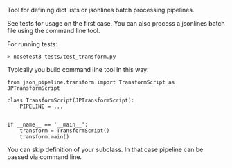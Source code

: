 Tool for defining dict lists or jsonlines batch processing pipelines.

See tests for usage on the first case. You can also process a jsonlines batch file using the command line tool.

For running tests:

    > nosetest3 tests/test_transform.py

Typically you build command line tool in this way:

```
from json_pipeline.transform import TransformScript as JPTransformScript

class TransformScript(JPTransformScript):
    PIPELINE = ...


if __name__ == '__main__':
    transform = TransformScript()
    transform.main()
```

You can skip definition of your subclass. In that case pipeline can be passed via command line.
